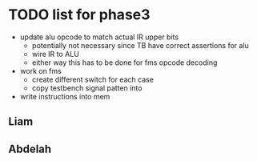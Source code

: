 # TODO list for phase3

- update alu opcode to match actual IR upper bits
    - potentially not necessary since TB have correct assertions for alu
    - wire IR to ALU
    - either way this has to be done for fms opcode decoding
- work on fms
    - create different switch for each case
    - copy testbench signal patten into 
- write instructions into mem


## Liam
 
 

## Abdelah 

